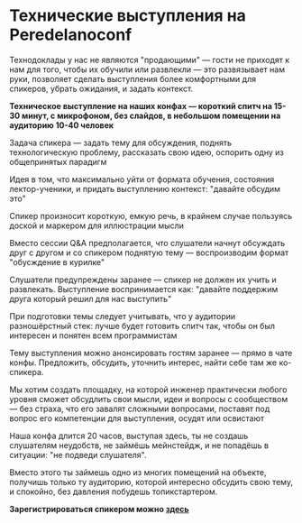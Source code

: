 # Технические выступления на **Peredelanoconf**

Технодоклады у нас не являются "продающими" — гости не приходят к нам для того, чтобы их обучили или развлекли — это развязывает нам руки, позволяет сделать выступления более комфортными для спикеров, убрать ожидания, и задать контекст.

**Техническое выступление на наших конфах — короткий спитч на 15-30 минут, с микрофоном, без слайдов, в небольшом помещении на аудиторию 10-40 человек**

Задача спикера — задать тему для обсуждения, поднять технологическую проблему, 
рассказать свою идею, оспорить одну из общепринятых парадигм

Идея в том, что максимально уйти от формата обучения, состояния лектор-ученики, и придать выступлению контекст: "давайте обсудим это"

Спикер произносит короткую, емкую речь, в крайнем случае пользуясь доской и маркером для иллюстрации мысли

Вместо сессии Q&A предполагается, что слушатели начнут обсуждать друг с другом и со спикером поднятую тему — воспроизводим формат "обусждение в курилке"

Слушатели предупреждены заранее — спикер не должен их учить и развлекать. Выступление воспринимается как: "давайте поддержим друга который решил для нас выступить"

При подготовки темы следует учитывать, что у аудитории разношёрстный стек: лучше будет готовить спитч так, чтобы он был интересен и понятен всем программистам

Тему выступления можно анонсировать гостям заранее — прямо в чате конфы. Предложить, обсудить, уточнить интерес, найти себе там же ко-спикера.

Мы хотим создать площадку, на которой инженер практически любого уровня сможет обсудлить свои мысли, идеи и вопросы с сообществом — без страха, что его завалят сложными вопросами, поставят под вопрос его компетенции для выступления, осудят или освистают

Наша конфа длится 20 часов, выступая здесь, ты не создашь слушателям неудобств, не займёшь мейнстейдж, и не попадёшь в ситуации: "не подведи слушателя".

Вместо этого ты займешь одно из многих помещений на объекте, получишь только ту аудиторию, которой интересно обсудить свою тему, и спокойно, без давления побудешь топикстартером.

**Зарегистрироваться спикером можно [здесь](https://forms.gle/urYmJWhtYStrpB7X6)**
